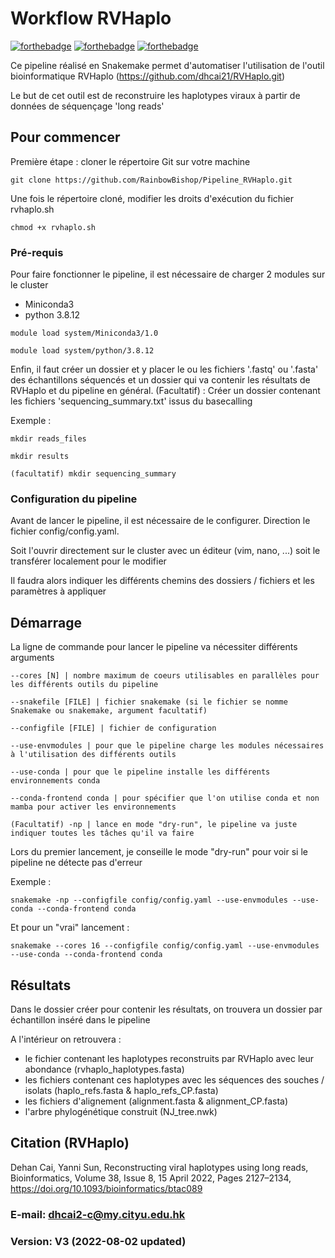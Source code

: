 # Workflow RVHaplo

[![forthebadge](http://forthebadge.com/images/badges/built-with-love.svg)](http://forthebadge.com)  [![forthebadge](https://forthebadge.com/images/badges/it-works-why.svg)](http://forthebadge.com)  [![forthebadge](https://forthebadge.com/images/badges/for-sharks.svg)](http://forthebadge.com)

Ce pipeline réalisé en Snakemake permet d'automatiser l'utilisation de l'outil bioinformatique RVHaplo (https://github.com/dhcai21/RVHaplo.git)

Le but de cet outil est de reconstruire les haplotypes viraux à partir de données de séquençage 'long reads'

## Pour commencer

Première étape : cloner le répertoire Git sur votre machine

```
git clone https://github.com/RainbowBishop/Pipeline_RVHaplo.git
```

Une fois le répertoire cloné, modifier les droits d'exécution du fichier rvhaplo.sh

```
chmod +x rvhaplo.sh
```


### Pré-requis

Pour faire fonctionner le pipeline, il est nécessaire de charger 2 modules sur le cluster
  - Miniconda3
  - python 3.8.12

```
module load system/Miniconda3/1.0

module load system/python/3.8.12
```

Enfin, il faut créer un dossier et y placer le ou les fichiers '.fastq' ou '.fasta' des échantillons séquencés et un dossier qui va contenir les résultats de RVHaplo et du pipeline en général. (Facultatif) : Créer un dossier contenant les fichiers 'sequencing_summary.txt' issus du basecalling

Exemple :

```
mkdir reads_files

mkdir results

(facultatif) mkdir sequencing_summary
```

### Configuration du pipeline

Avant de lancer le pipeline, il est nécessaire de le configurer. Direction le fichier config/config.yaml. 

Soit l'ouvrir directement sur le cluster avec un éditeur (vim, nano, ...) soit le transférer localement pour le modifier

Il faudra alors indiquer les différents chemins des dossiers / fichiers et les paramètres à appliquer


## Démarrage

La ligne de commande pour lancer le pipeline va nécessiter différents arguments

```
--cores [N] | nombre maximum de coeurs utilisables en parallèles pour les différents outils du pipeline

--snakefile [FILE] | fichier snakemake (si le fichier se nomme Snakemake ou snakemake, argument facultatif)

--configfile [FILE] | fichier de configuration

--use-envmodules | pour que le pipeline charge les modules nécessaires à l'utilisation des différents outils

--use-conda | pour que le pipeline installe les différents environnements conda

--conda-frontend conda | pour spécifier que l'on utilise conda et non mamba pour activer les environnements

(Facultatif) -np | lance en mode "dry-run", le pipeline va juste indiquer toutes les tâches qu'il va faire
```

Lors du premier lancement, je conseille le mode "dry-run" pour voir si le pipeline ne détecte pas d'erreur

Exemple : 

```
snakemake -np --configfile config/config.yaml --use-envmodules --use-conda --conda-frontend conda
```

Et pour un "vrai" lancement :

```
snakemake --cores 16 --configfile config/config.yaml --use-envmodules --use-conda --conda-frontend conda
```


## Résultats

Dans le dossier créer pour contenir les résultats, on trouvera un dossier par échantillon inséré dans le pipeline

A l'intérieur on retrouvera :
  - le fichier contenant les haplotypes reconstruits par RVHaplo avec leur abondance (rvhaplo_haplotypes.fasta)
  - les fichiers contenant ces haplotypes avec les séquences des souches / isolats (haplo_refs.fasta & haplo_refs_CP.fasta)
  - les fichiers d'alignement (alignment.fasta & alignment_CP.fasta) 
  - l'arbre phylogénétique construit (NJ_tree.nwk)

## Citation (RVHaplo)

Dehan Cai, Yanni Sun, Reconstructing viral haplotypes using long reads, Bioinformatics, Volume 38, Issue 8, 15 April 2022, Pages 2127–2134, https://doi.org/10.1093/bioinformatics/btac089

### E-mail: dhcai2-c@my.cityu.edu.hk
### Version: V3 (2022-08-02 updated)
